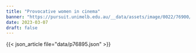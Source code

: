 ```yaml
---
title: "Provocative women in cinema"
banner: "https://pursuit.unimelb.edu.au/__data/assets/image/0022/76900/Provocative-women-in-cinema_dbf57be2-faa1-4078-8632-844ff2f7f54c.jpg"
date: 2023-03-07
draft: false
---
```


{{< json_article file="data/p76895.json" >}}